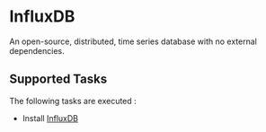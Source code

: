 InfluxDB
========

An open-source, distributed, time series database with no external dependencies.

Supported Tasks
-----------------

The following tasks are executed :

  - Install [InfluxDB](http://influxdb.com/)